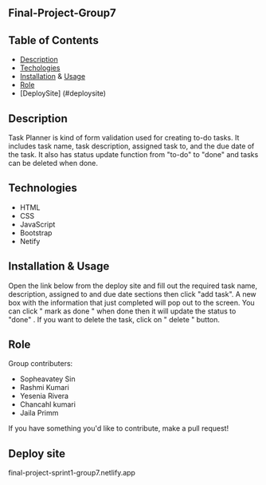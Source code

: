 ## Final-Project-Group7

## Table of Contents

- [Description](#description)
- [Techologies](#technologies)
- [Installation](#installation) & [Usage](#usage)
- [Role](#role)
- [DeploySite] (#deploysite)

## Description
Task Planner is kind of form validation used for creating to-do tasks. It includes task name, task description, assigned task to, and the due date of the task. It also has status update function from "to-do" to "done" and tasks can be deleted when done. 

## Technologies
- HTML
- CSS
- JavaScript
- Bootstrap 
- Netify 

## Installation & Usage
Open the link below from the deploy site and fill out the required task name, description, assigned to and due date sections then click "add task". A new box with the information that just completed will pop out to the screen. You can click " mark as done " when done then it will update the status to "done" . If you want to delete the task, click on " delete " button.

## Role

Group contributers: 
- Sopheavatey Sin
- Rashmi Kumari
- Yesenia Rivera
- Chancahl kumari
- Jaila Primm

If you have something you'd like to contribute, make a pull request!

## Deploy site
final-project-sprint1-group7.netlify.app
